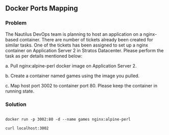## Docker Ports Mapping

### Problem

The Nautilus DevOps team is planning to host an application on a nginx-based container. There are number of tickets already been created for similar tasks. One of the tickets has been assigned to set up a nginx container on Application Server 2 in Stratos Datacenter. Please perform the task as per details mentioned below:

a. Pull nginx:alpine-perl docker image on Application Server 2.

b. Create a container named games using the image you pulled.

c. Map host port 3002 to container port 80. Please keep the container in running state.

### Solution

```shell

docker run -p 3002:80 -d --name games nginx:alpine-perl

curl localhost:3002

```
